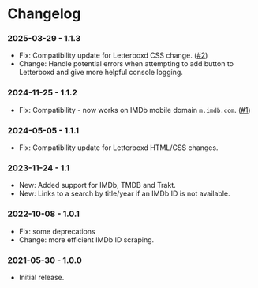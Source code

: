 # Changelog

### 2025-03-29 - 1.1.3
* Fix: Compatibility update for Letterboxd CSS change. ([#2](https://github.com/chrisjp/ptpBtnOnFilmSites/issues/2))
* Change: Handle potential errors when attempting to add button to Letterboxd and give more helpful console logging.

### 2024-11-25 - 1.1.2
* Fix: Compatibility - now works on IMDb mobile domain `m.imdb.com`. ([#1](https://github.com/chrisjp/ptpBtnOnFilmSites/issues/1))

### 2024-05-05 - 1.1.1
* Fix: Compatibility update for Letterboxd HTML/CSS changes.

### 2023-11-24 - 1.1
* New: Added support for IMDb, TMDB and Trakt.
* New: Links to a search by title/year if an IMDb ID is not available.

### 2022-10-08 - 1.0.1
* Fix: some deprecations
* Change: more efficient IMDb ID scraping.

### 2021-05-30 - 1.0.0
* Initial release.
